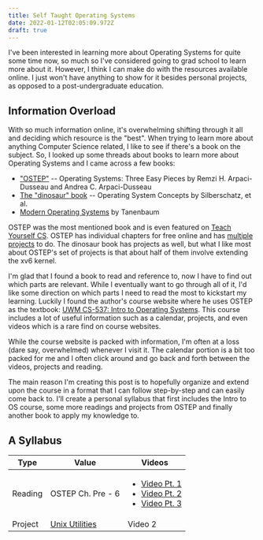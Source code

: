 ```yaml
---
title: Self Taught Operating Systems
date: 2022-01-12T02:05:09.972Z
draft: true
---
```

I've been interested in learning more about Operating Systems for quite some time now, so much so I've considered going to grad school to learn more about it. However, I think I can make do with the resources available online. I just won't have anything to show for it besides personal projects, as opposed to a post-undergraduate education.

## Information Overload

With so much information online, it's overwhelming shifting through it all and deciding which resource is the "best". When trying to learn more about anything Computer Science related, I like to see if there's a book on the subject. So, I looked up some threads about books to learn more about Operating Systems and I came across a few books:

* ["OSTEP"](https://pages.cs.wisc.edu/~remzi/OSTEP/) -- Operating Systems: Three Easy Pieces by Remzi H. Arpaci-Dusseau and Andrea C. Arpaci-Dusseau
* [The "dinosaur" book](https://codex.cs.yale.edu/avi/os-book/OS10/index.html) -- Operating System Concepts by Silberschatz, et al.
* [Modern Operating Systems](https://www.pearson.com/us/higher-education/program/Tanenbaum-Modern-Operating-Systems-4th-Edition/PGM80736.html) by Tanenbaum

OSTEP was the most mentioned book and is even featured on [Teach Yourself CS](https://teachyourselfcs.com/#operating-systems). OSTEP has individual chapters for free online and has [multiple projects](https://github.com/remzi-arpacidusseau/ostep-projects) to do. The dinosaur book has projects as well, but what I like most about OSTEP's set of projects is that about half of them involve extending the xv6 kernel.

I'm glad that I found a book to read and reference to, now I have to find out which parts are relevant. While I eventually want to go through all of it, I'd like some direction on which parts I need to read the most to kickstart my learning. Luckily I found the author's course website where he uses OSTEP as the textbook: [UWM CS-537: Intro to Operating Systems](https://pages.cs.wisc.edu/~remzi/Classes/537/Spring2018/). This course includes a lot of useful information such as a calendar, projects, and even videos which is a rare find on course websites.

While the course website is packed with information, I'm often at a loss (dare say, overwhelmed) whenever I visit it. The calendar portion is a bit too packed for me and I often click around and go back and forth between the videos, projects and reading.

The main reason I'm creating this post is to hopefully organize and extend upon the course in a format that I can follow step-by-step and can easily come back to. I'll create a personal syllabus that first includes the Intro to OS course, some more readings and projects from OSTEP and finally another book to apply my knowledge to. 

## A Syllabus

| Type | Value | Videos | 
| --- | ----------- | --- |
| Reading | OSTEP Ch. Pre - 6 | <ul><li>[Video Pt. 1](https://www.youtube.com/watch?v=3uMbb9dLtlE)</li><li>[Video Pt. 2](https://www.youtube.com/watch?v=K4qbAiC77Yo)</li><li>[Video Pt. 3](https://www.youtube.com/watch?v=LVxN7ZkGh3w)</li></ul> |
| Project | [Unix Utilities](https://github.com/remzi-arpacidusseau/ostep-projects/tree/master/initial-utilities) | Video 2 |